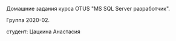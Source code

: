 ﻿Домашние задания курса OTUS "MS SQL Server разработчик".

Группа 2020-02.

студент: Цацкина Анастасия
